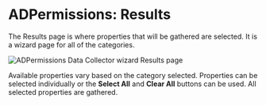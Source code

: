 # ADPermissions: Results

The Results page is where properties that will be gathered are selected. It is a wizard page for all of the categories.

![ADPermissions Data Collector wizard Results page](/img/product_docs/accessanalyzer/enterpriseauditor/admin/datacollector/adinventory/results.png)

Available properties vary based on the category selected. Properties can be selected individually or the __Select All__ and __Clear All__ buttons can be used. All selected properties are gathered.
